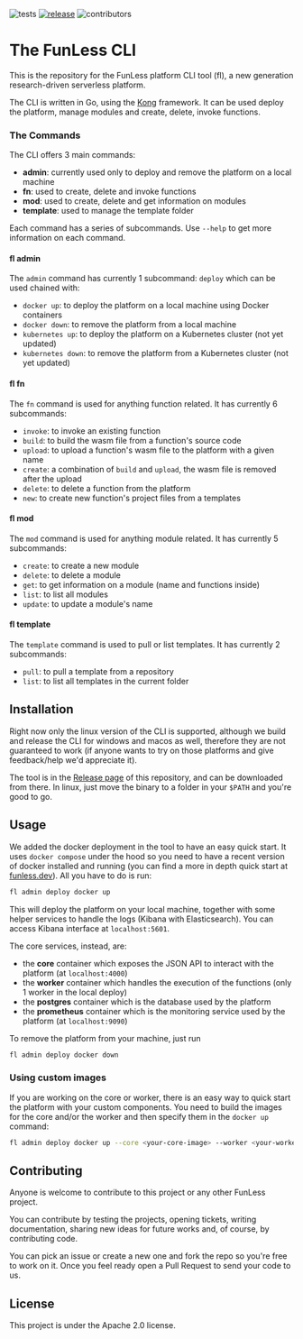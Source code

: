 <!--
  ~ Copyright 2023 Giuseppe De Palma, Matteo Trentin
  ~
  ~ Licensed under the Apache License, Version 2.0 (the "License");
  ~ you may not use this file except in compliance with the License.
  ~ You may obtain a copy of the License at
  ~
  ~ http://www.apache.org/licenses/LICENSE-2.0
  ~
  ~ Unless required by applicable law or agreed to in writing, software
  ~ distributed under the License is distributed on an "AS IS" BASIS,
  ~ WITHOUT WARRANTIES OR CONDITIONS OF ANY KIND, either express or implied.
  ~ See the License for the specific language governing permissions and
  ~ limitations under the License.
-->
![tests](https://github.com/funlessdev/fl-cli/actions/workflows/test.yml/badge.svg)
[![release](https://badgen.net/github/release/funlessdev/fl-cli)](https://github.com/funlessdev/fl-cli/releases/)
![contributors](https://badgen.net/github/contributors/funlessdev/fl-cli) 

# The FunLess CLI

This is the repository for the FunLess platform CLI tool (fl), a new generation research-driven serverless platform.

The CLI is written in Go, using the [Kong](https://github.com/alecthomas/kong) framework. It can be used deploy the platform, manage modules and create, delete, invoke functions.

### The Commands

The CLI offers 3 main commands:

- **admin**: currently used only to deploy and remove the platform on a local machine
- **fn**: used to create, delete and invoke functions
- **mod**: used to create, delete and get information on modules
- **template**: used to manage the template folder

Each command has a series of subcommands. Use `--help` to get more information on each command.

#### fl admin

The `admin` command has currently 1 subcommand: `deploy` which can be used chained with:

- `docker up`: to deploy the platform on a local machine using Docker containers
- `docker down`: to remove the platform from a local machine
- `kubernetes up`: to deploy the platform on a Kubernetes cluster (not yet updated)
- `kubernetes down`: to remove the platform from a Kubernetes cluster (not yet updated)

#### fl fn

The `fn` command is used for anything function related. It has currently 6 subcommands: 
  
- `invoke`: to invoke an existing function
- `build`: to build the wasm file from a function's source code
- `upload`: to upload a function's wasm file to the platform with a given name
- `create`: a combination of `build` and `upload`, the wasm file is removed after the upload
- `delete`: to delete a function from the platform
- `new`: to create new function's project files from a templates

#### fl mod

The `mod` command is used for anything module related. It has currently 5 subcommands:

- `create`: to create a new module
- `delete`: to delete a module
- `get`: to get information on a module (name and functions inside)
- `list`: to list all modules
- `update`: to update a module's name

#### fl template

The `template` command is used to pull or list templates. It has currently 2 subcommands:

- `pull`: to pull a template from a repository
- `list`: to list all templates in the current folder

## Installation

Right now only the linux version of the CLI is supported, although we build and release the CLI for windows and macos as well, therefore 
they are not guaranteed to work (if anyone wants to try on those platforms and give feedback/help we'd appreciate it).

The tool is in the [Release page](https://github.com/funlessdev/fl-cli/releases) of this repository, and can be downloaded from there.
In linux, just move the binary to a folder in your `$PATH` and you're good to go.

## Usage

We added the docker deployment in the tool to have an easy quick start. It uses `docker compose` under the hood so you
need to have a recent version of docker installed and running (you can find a more in depth quick start at [funless.dev](https://funless.dev/)). All you have to do is run:

```bash
fl admin deploy docker up
```

This will deploy the platform on your local machine, together with some helper services to handle the logs (Kibana with Elasticsearch). You can access Kibana interface at `localhost:5601`.

The core services, instead, are:

- the **core** container which exposes the JSON API to interact with the platform (at `localhost:4000`)
- the **worker** container which handles the execution of the functions (only 1 worker in the local deploy)
- the **postgres** container which is the database used by the platform
- the **prometheus** container which is the monitoring service used by the platform (at `localhost:9090`)

To remove the platform from your machine, just run

```bash
fl admin deploy docker down
```

### Using custom images

If you are working on the core or worker, there is an easy way to quick start the platform with your custom components.
You need to build the images for the core and/or the worker and then specify them in the `docker up` command:

```bash
fl admin deploy docker up --core <your-core-image> --worker <your-worker-image>
```

## Contributing

Anyone is welcome to contribute to this project or any other FunLess project. 

You can contribute by testing the projects, opening tickets, writing documentation, sharing new ideas for future works and, of course,
by contributing code. 

You can pick an issue or create a new one and fork the repo so you're free to work on it.
Once you feel ready open a Pull Request to send your code to us.

## License

This project is under the Apache 2.0 license.